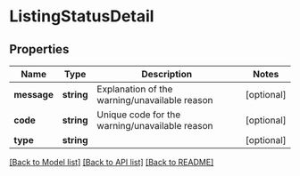 # ListingStatusDetail

## Properties
Name | Type | Description | Notes
------------ | ------------- | ------------- | -------------
**message** | **string** | Explanation of the warning/unavailable reason | [optional] 
**code** | **string** | Unique code for the warning/unavailable reason | [optional] 
**type** | **string** |  | [optional] 

[[Back to Model list]](../README.md#documentation-for-models) [[Back to API list]](../README.md#documentation-for-api-endpoints) [[Back to README]](../README.md)


